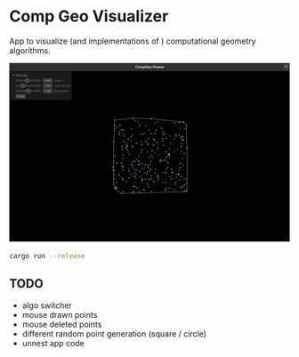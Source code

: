 # Comp Geo Visualizer

App to visualize (and implementations of ) computational geometry algorithms.

![app screenshot](./img.png)

```bash
cargo run --release
```

## TODO

- algo switcher
- mouse drawn points
- mouse deleted points
- different random point generation (square / circle)
- unnest app code

